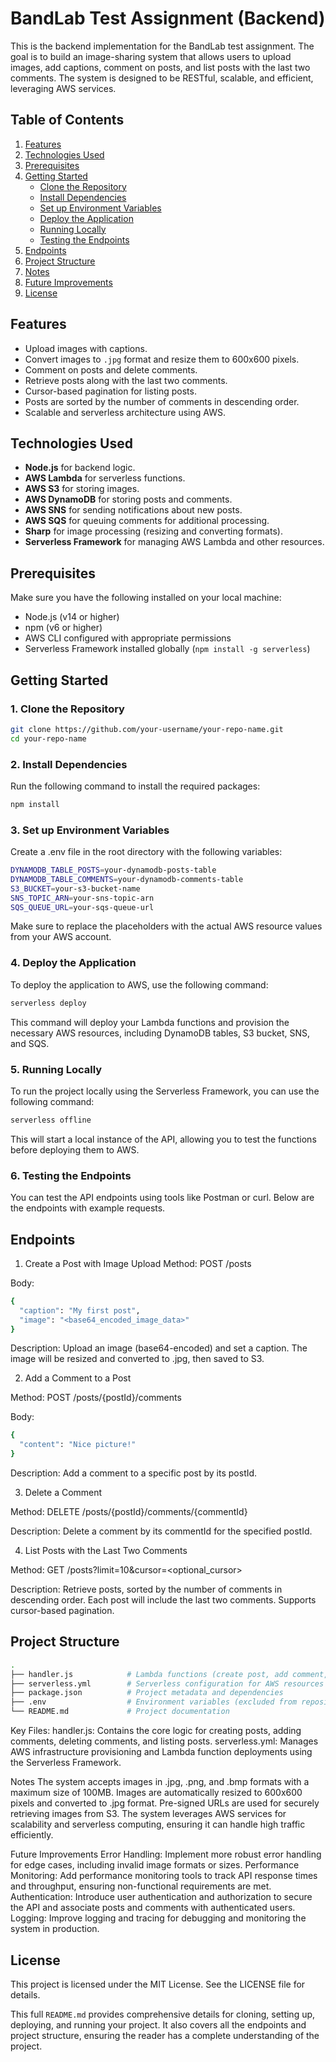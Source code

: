 # BandLab Test Assignment (Backend)

This is the backend implementation for the BandLab test assignment. The goal is to build an image-sharing system that allows users to upload images, add captions, comment on posts, and list posts with the last two comments. The system is designed to be RESTful, scalable, and efficient, leveraging AWS services.

## Table of Contents

1. [Features](#features)
2. [Technologies Used](#technologies-used)
3. [Prerequisites](#prerequisites)
4. [Getting Started](#getting-started)
   - [Clone the Repository](#1-clone-the-repository)
   - [Install Dependencies](#2-install-dependencies)
   - [Set up Environment Variables](#3-set-up-environment-variables)
   - [Deploy the Application](#4-deploy-the-application)
   - [Running Locally](#5-running-locally)
   - [Testing the Endpoints](#6-testing-the-endpoints)
5. [Endpoints](#endpoints)
6. [Project Structure](#project-structure)
7. [Notes](#notes)
8. [Future Improvements](#future-improvements)
9. [License](#license)

## Features

- Upload images with captions.
- Convert images to `.jpg` format and resize them to 600x600 pixels.
- Comment on posts and delete comments.
- Retrieve posts along with the last two comments.
- Cursor-based pagination for listing posts.
- Posts are sorted by the number of comments in descending order.
- Scalable and serverless architecture using AWS.

## Technologies Used

- **Node.js** for backend logic.
- **AWS Lambda** for serverless functions.
- **AWS S3** for storing images.
- **AWS DynamoDB** for storing posts and comments.
- **AWS SNS** for sending notifications about new posts.
- **AWS SQS** for queuing comments for additional processing.
- **Sharp** for image processing (resizing and converting formats).
- **Serverless Framework** for managing AWS Lambda and other resources.

## Prerequisites

Make sure you have the following installed on your local machine:

- Node.js (v14 or higher)
- npm (v6 or higher)
- AWS CLI configured with appropriate permissions
- Serverless Framework installed globally (`npm install -g serverless`)

## Getting Started

### 1. Clone the Repository

```bash
git clone https://github.com/your-username/your-repo-name.git
cd your-repo-name
```

### 2. Install Dependencies

Run the following command to install the required packages:

```bash
npm install
```

### 3. Set up Environment Variables

Create a .env file in the root directory with the following variables:

```bash
DYNAMODB_TABLE_POSTS=your-dynamodb-posts-table
DYNAMODB_TABLE_COMMENTS=your-dynamodb-comments-table
S3_BUCKET=your-s3-bucket-name
SNS_TOPIC_ARN=your-sns-topic-arn
SQS_QUEUE_URL=your-sqs-queue-url
```

Make sure to replace the placeholders with the actual AWS resource values from your AWS account.

### 4. Deploy the Application
To deploy the application to AWS, use the following command:

```bash
serverless deploy
```

This command will deploy your Lambda functions and provision the necessary AWS resources, including DynamoDB tables, S3 bucket, SNS, and SQS.

### 5. Running Locally

To run the project locally using the Serverless Framework, you can use the following command:

```bash
serverless offline
```

This will start a local instance of the API, allowing you to test the functions before deploying them to AWS.

### 6. Testing the Endpoints

You can test the API endpoints using tools like Postman or curl. Below are the endpoints with example requests.

## Endpoints

1. Create a Post with Image Upload
Method: POST /posts

Body:
```bash
{
  "caption": "My first post",
  "image": "<base64_encoded_image_data>"
}
```
Description: Upload an image (base64-encoded) and set a caption. The image will be resized and converted to .jpg, then saved to S3.

2. Add a Comment to a Post

Method: POST /posts/{postId}/comments

Body:
```bash
{
  "content": "Nice picture!"
}
```
Description: Add a comment to a specific post by its postId.

3. Delete a Comment

Method: DELETE /posts/{postId}/comments/{commentId}

Description: Delete a comment by its commentId for the specified postId.

4. List Posts with the Last Two Comments

Method: GET /posts?limit=10&cursor=<optional_cursor>

Description: Retrieve posts, sorted by the number of comments in descending order. Each post will include the last two comments. Supports cursor-based pagination.

## Project Structure

```bash
.
├── handler.js            # Lambda functions (create post, add comment, delete comment, list posts)
├── serverless.yml        # Serverless configuration for AWS resources and deployment
├── package.json          # Project metadata and dependencies
├── .env                  # Environment variables (excluded from repository)
└── README.md             # Project documentation
```

Key Files:
handler.js: Contains the core logic for creating posts, adding comments, deleting comments, and listing posts.
serverless.yml: Manages AWS infrastructure provisioning and Lambda function deployments using the Serverless Framework.

Notes
The system accepts images in .jpg, .png, and .bmp formats with a maximum size of 100MB.
Images are automatically resized to 600x600 pixels and converted to .jpg format.
Pre-signed URLs are used for securely retrieving images from S3.
The system leverages AWS services for scalability and serverless computing, ensuring it can handle high traffic efficiently.

Future Improvements
Error Handling: Implement more robust error handling for edge cases, including invalid image formats or sizes.
Performance Monitoring: Add performance monitoring tools to track API response times and throughput, ensuring non-functional requirements are met.
Authentication: Introduce user authentication and authorization to secure the API and associate posts and comments with authenticated users.
Logging: Improve logging and tracing for debugging and monitoring the system in production.

## License

This project is licensed under the MIT License. See the LICENSE file for details.

This full `README.md` provides comprehensive details for cloning, setting up, deploying, and running your project. It also covers all the endpoints and project structure, ensuring the reader has a complete understanding of the project.